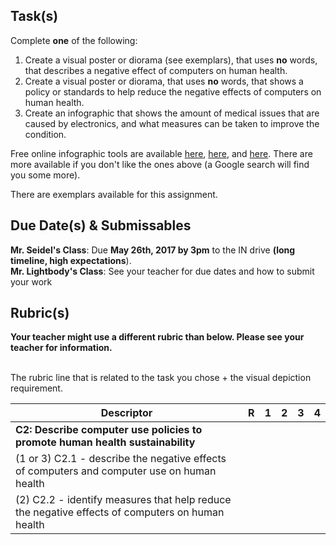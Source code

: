 
Task(s)
-------
Complete **one** of the following:

1. Create a visual poster or diorama (see exemplars), that uses **no** words, that describes a negative effect of computers on human health.
2. Create a visual poster or diorama, that uses **no** words, that shows a policy or standards to help reduce the negative effects of computers on human health.
3. Create an infographic that shows the amount of medical issues that are caused by electronics, and what measures can be taken to improve the condition.

Free online infographic tools are available [here](https://www.canva.com/create/infographics/), [here](https://piktochart.com/), and [here](https://venngage.com/).  There are more available if you don't like the ones above (a Google search will find you some more).

There are exemplars available for this assignment.


Due Date(s) & Submissables
-----------
**Mr. Seidel's Class**: Due **May 26th, 2017 by 3pm** to the IN drive **(long timeline, high expectations**).  
**Mr. Lightbody's Class**: See your teacher for due dates and how to submit your work


Rubric(s)
---------
**Your teacher might use a different rubric than below.  Please see your teacher for information.**
<br/><br/>

The rubric line that is related to the task you chose + the visual depiction requirement.

| Descriptor                               | R    | 1    | 2    | 3    | 4    |
| ---------------------------------------- | ---- | ---- | ---- | ---- | ---- |
| **C2: Describe computer use policies to promote human health sustainability** |      |      |      |      |      |
| (1 or 3) C2.1 - describe the negative effects of computers and computer use on human health |      |      |      |      |      |
| (2) C2.2 - identify measures that help reduce the negative effects of computers on human health |      |      |      |      |      |


